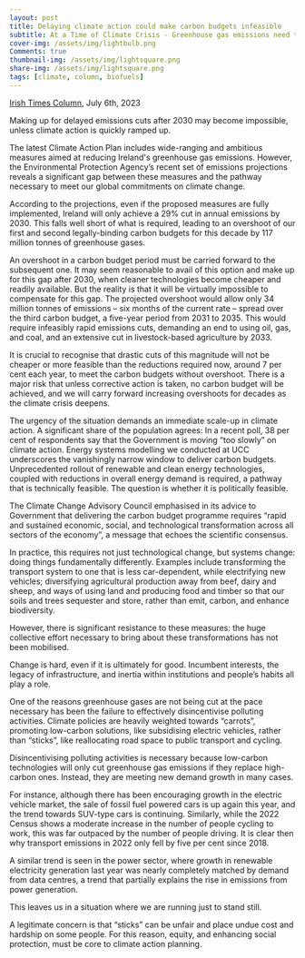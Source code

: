 ```yaml
---
layout: post
title: Delaying climate action could make carbon budgets infeasible
subtitle: At a Time of Climate Crisis - Greenhouse gas emissions need to suffer a death by 1000 cuts to keep legal commitments
cover-img: /assets/img/lightbulb.png
Comments: true
thumbnail-img: /assets/img/lightsquare.png
share-img: /assets/img/lightsquare.png
tags: [climate, column, biofuels]
---
```


[Irish Times Column](https://www.irishtimes.com/environment/climate-crisis/2023/07/06/delaying-climate-action-could-make-carbon-budgets-infeasible/), July 6th, 2023

Making up for delayed emissions cuts after 2030 may become impossible, unless climate action is quickly ramped up. 

The latest Climate Action Plan includes wide-ranging and ambitious measures aimed at reducing Ireland's greenhouse gas emissions. However, the Environmental Protection Agency’s recent set of emissions projections reveals a significant gap between these measures and the pathway necessary to meet our global commitments on climate change.

According to the projections, even if the proposed measures are fully implemented, Ireland will only achieve a 29% cut in annual emissions by 2030. This falls well short of what is required, leading to an overshoot of our first and second legally-binding carbon budgets for this decade by 117 million tonnes of greenhouse gases. 

An overshoot in a carbon budget period must be carried forward to the subsequent one. It may seem reasonable to avail of this option and make up for this gap after 2030, when cleaner technologies become cheaper and readily available. But the reality is that it will be virtually impossible to compensate for this gap.
The projected overshoot would allow only 34 million tonnes of emissions – six months of the current rate – spread over the third carbon budget, a five-year period from 2031 to 2035. This would require infeasibly rapid emissions cuts, demanding an end to using oil, gas, and coal, and an extensive cut in livestock-based agriculture by 2033. 

It is crucial to recognise that drastic cuts of this magnitude will not be cheaper or more feasible than the reductions required now, around 7 per cent each year, to meet the carbon budgets without overshoot. 
There is a major risk that unless corrective action is taken, no carbon budget will be achieved, and we will carry forward increasing overshoots for decades as the climate crisis deepens.

The urgency of the situation demands an immediate scale-up in climate action. A significant share of the population agrees: In a recent poll, 38 per cent of respondents say that the Government is moving “too slowly” on climate action. 
Energy systems modelling we conducted at UCC underscores the vanishingly narrow window to deliver carbon budgets. Unprecedented rollout of renewable and clean energy technologies, coupled with reductions in overall energy demand is required, a pathway that is technically feasible. The question is whether it is politically feasible. 

The Climate Change Advisory Council emphasised in its advice to Government that delivering the carbon budget programme requires “rapid and sustained economic, social, and technological transformation across all sectors of the economy”, a message that echoes the scientific consensus. 

In practice, this requires not just technological change, but systems change: doing things fundamentally differently. Examples include transforming the transport system to one that is less car-dependent, while electrifying new vehicles; diversifying agricultural production away from beef, dairy and sheep, and ways of using land and producing food and timber so that our soils and trees sequester and store, rather than emit, carbon, and enhance biodiversity. 

However, there is significant resistance to these measures: the huge collective effort necessary to bring about these transformations has not been mobilised. 

Change is hard, even if it is ultimately for good. Incumbent interests, the legacy of infrastructure, and inertia within institutions and people’s habits all play a role. 

One of the reasons greenhouse gases are not being cut at the pace necessary has been the failure to effectively disincentivise polluting activities. Climate policies are heavily weighted towards “carrots”, promoting low-carbon solutions, like subsidising electric vehicles, rather than “sticks”, like reallocating road space to public transport and cycling. 

Disincentivising polluting activities is necessary because low-carbon technologies will only cut greenhouse gas emissions if they replace high-carbon ones. Instead, they are meeting new demand growth in many cases. 

For instance, although there has been encouraging growth in the electric vehicle market, the sale of fossil fuel powered cars is up again this year, and the trend towards SUV-type cars is continuing. Similarly, while the 2022 Census shows a moderate increase in the number of people cycling to work, this was far outpaced by the number of people driving. It is clear then why transport emissions in 2022 only fell by five per cent since 2018. 

A similar trend is seen in the power sector, where growth in renewable electricity generation last year was nearly completely matched by demand from data centres, a trend that partially explains the rise in emissions from power generation.

This leaves us in a situation where we are running just to stand still.

A legitimate concern is that “sticks” can be unfair and place undue cost and hardship on some people. For this reason, equity, and enhancing social protection, must be core to climate action planning.
